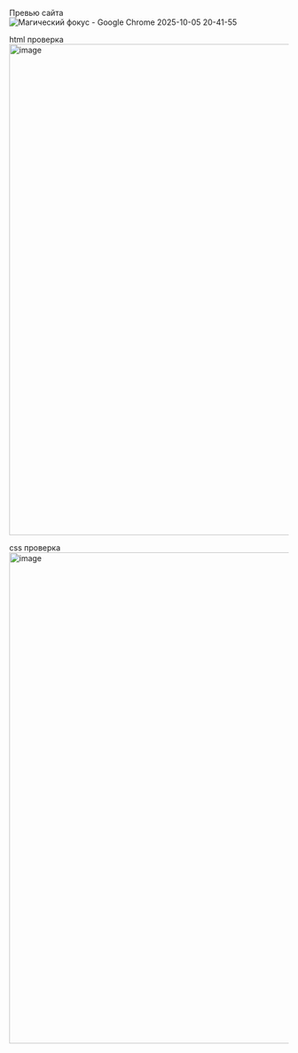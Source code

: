 Превью сайта
![Магический фокус - Google Chrome 2025-10-05 20-41-55](https://github.com/user-attachments/assets/8f928f43-b1e3-4dfa-8c47-ca8082f2771e)

html проверка
<img width="1910" height="885" alt="image" src="https://github.com/user-attachments/assets/8ae70e4d-7f00-40f1-aa46-3da5cd58bf5b" />


css проверка
<img width="1910" height="885" alt="image" src="https://github.com/user-attachments/assets/b96ae505-bf62-450f-b3a0-13b4a52acd54" />



